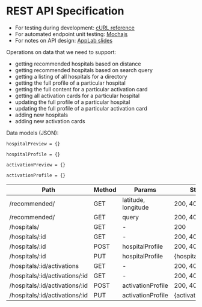 # REST API Specification

* For testing during development: [cURL reference](https://gist.github.com/subfuzion/08c5d85437d5d4f00e58)
* For automated endpoint unit testing: [Mochajs](https://mochajs.org)
* For notes on API design: [AppLab slides](https://gitlab.com/unc-app-lab/backend-tutorial/blob/master/talk-slides.pdf)

Operations on data that we need to support: 

  * getting recommended hospitals based on distance
  * getting recommended hospitals based on search query
  * getting a listing of all hospitals for a directory
  * getting the full profile of a particular hospital 
  * getting the full content for a particular activation card
  * getting all activation cards for a particular hospital
  * updating the full profile of a particular hospital
  * updating the full profile of a particular activation card
  * adding new hospitals 
  * adding new activation cards 

Data models (JSON):  

```hospitalPreview = {} ```

```hospitalProfile = {}```

```activationPreview = {}```

```activationProfile = {}```

| Path                           | Method | Params                                  | Status   | Response            |
|--------------------------------|--------|-----------------------------------------|----------|---------------------|
| /recommended/                  | GET    | latitude, longitude                     | 200, 404 | [hospitalPreview]   |
| /recommended/                  | GET    | query                                   | 200, 404 | [hospitalPreview]   |
| /hospitals/                    | GET    | -                                       | 200      | [hospitalPreview]   |
| /hospitals/:id                 | GET    | -                                       | 200, 404 | hospitalProfile     |
| /hospitals/:id                 | POST   | hospitalProfile                         | 200, 404 | success/failure     |
| /hospitals/:id                 | PUT    | hospitalProfile | {hospitalProfile}     | 200, 404 | obj: changed params |
| /hospitals/:id/activations     | GET    | -                                       | 200, 404 | [activationPreview] |
| /hospitals/:id/activations/:id | GET    | -                                       | 200, 404 | activationProfile   |
| /hospitals/:id/activations/:id | POST   | activationProfile                       | 200, 404 | success/failure     |
| /hospitals/:id/activations/:id | PUT    | activationProfile | {activationProfile} | 200, 404 | obj: changed params |